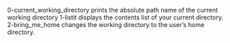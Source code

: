 0-current_working_directory prints the absolute path name of the current working directory
1-listit displays the contents list of your current directory.
2-bring_me_home changes the working directory to the user’s home directory.
